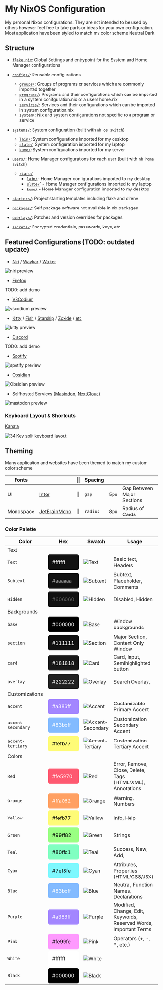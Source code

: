 # My NixOS Configuration

My personal Nixos configurations. They are not intended to be used by others however feel free to take parts or ideas for your own configuration. Most application have been styled to match my color scheme Neutral Dark

## Structure

- [`flake.nix`](./flake.nix): Global Settings and entrypoint for the System and Home Manager configurations
- [`configs/`](./configs/): Reusable configurations

  - [`groups/`](./configs/groups/): Groups of programs or services which are commonly imported together
  - [`programs/`](./configs/programs/): Programs and their configurations which can be imported in a system conifguration.nix or a users home.nix
  - [`services/`](./configs/services/): Services and their configurations which can be imported in system configuration.nix
  - [`system/`](./configs/system/): Nix and system configurations not specific to a program or service

- [`systems/`](./systems/): System configuration (built with `nh os switch`)

  - [`lain/`](./systems/lain/): System configurations imported for my desktop
  - [`slate/`](./systems/slate/): System configuration imported for my laptop
  - [`kumo/`](./systems/kumo/): System configurations imported for my server

- [`users/`](./users/): Home Manager configurations for each user (built with `nh home switch`)

  - [`riaru/`](./users/riaru/)
    - [`lain/`](./users/riaru/lain)- Home Manager configurations imported to my desktop
    - [`slate/`](./users/riaru/slate)` - Home Manager configurations imported to my laptop
    - [`kumo/`](./users/riaru/kumo) - Home Manager configuration imported to my desktop

- [`starters/`](./starters/): Project starting templates including flake and direnv
- [`packages/`](./packages/): Self package software not available in nix packages
- [`overlays/`](./overlays/): Patches and version overrides for packages
- [`secrets/`](./secrets/): Encrypted credentials, passwords, keys, etc

## Featured Configurations (TODO: outdated update)

- [Niri](./configs/programs/niri/niri.nix) / [Waybar](./configs/programs/waybar/waybar.nix) / [Walker](./configs/programs/walker.nix)

![niri preview](./.github/kde-preview.gif)

- [Firefox](./configs/programs/firefox/firefox.nix)

TODO: add demo

- [VSCodium](./configs/programs/vscodium/)

![vscodium preview](./.github/vscodium-preview.png)

- [Kitty](./configs/programs/kitty.nix) / [Fish](./configs/programs/fish.nix) / [Starship](./configs/programs/starship.nix) / [Zoxide](./configs/programs/zoxide.nix) / [etc](./configs/groups/cli-base.nix)

![kitty preview](./.github/kitty-preview.png)

- [Discord](./configs/programs/discord.nix)

TODO: add demo

- [Spotify](./configs/programs/spotify/spotify.nix)

![spotify preview](./.github/spotify-preview.png)

- [Obsidian](./configs/programs/obsidian.nix)

![Obsidian preview](./.github/obsidian-preview.png)

- Selfhosted Services ([Mastodon](./configs/services/mastodon/mastodon.nix), [NextCloud](./configs/services/nextcloud.nix))

![mastodon preview](./.github/mastodon-preview.png)

### Keyboard Layout & Shortcuts

[Kanata](./configs/programs/kanata.nix)

![34 Key split keyboard layout](./.github/keymap.svg)

## Theming

Many application and websites have been themed to match my custom color scheme

|  Fonts      |                                                |\|\| | Spacing |  |            |
| --------- | -------------------------------------------------- | --- | -------- | ----- | -------------------------- |
| UI        | [Inter](https://fonts.google.com/specimen/Inter)   |\|\|| `gap`    | 5px   | Gap Between Major Sections |
| Monospace | [JetBrainMono](https://www.jetbrains.com/lp/mono/) |\|\|| `radius` | 8px   | Radius of Cards            |

### Color Palette

| Color              | Hex                                                                                                      | Swatch                                                       | Usage                                                             |
| ------------------ | -------------------------------------------------------------------------------------------------------- | ------------------------------------------------------------ | ----------------------------------------------------------------- |
| Text               |
| `Text`             | <div style="color: white; background-color: #111111; padding: 15px; border-radius: 6px ">#ffffff</div>   | ![Text](./.github/swatches/text.png)                         | Basic text, Headers                                               |
| `Subtext`          | <div style="color: #aaaaaa; background-color: #111111; padding: 15px; border-radius: 6px ">#aaaaaa</div> | ![Subtext](./.github/swatches/subtext.png)                   | Subtext, Placeholder, Comments                                    |
| `Hidden`           | <div style="color: #606060; background-color: #111111; padding: 15px; border-radius: 6px ">#606060</div> | ![Hidden](./.github/swatches/hidden.png)                     | Disabled, Hidden                                                  |
| Backgrounds        |
| `base`             | <div style="color: white; background-color: #000000; padding: 15px; border-radius: 6px ">#000000</div>   | ![Base](./.github/swatches/base.png)                         | Window backgrounds                                                |
| `section`          | <div style="color: white; background-color: #111111; padding: 15px; border-radius: 6px ">#111111</div>   | ![Section](./.github/swatches/section.png)                   | Major Section, Content Only Window                                |
| `card`             | <div style="color: white; background-color: #181818; padding: 15px; border-radius: 6px ">#181818</div>   | ![Card](.github/swatches/card.png)                           | Card, Input, Semihighlighted button                               |
| `overlay`          | <div style="color: white; background-color: #222222; padding: 15px; border-radius: 6px ">#222222</div>   | ![Overlay](./.github/swatches/overlay.png)                   | Search Overlay,                                                   |
| Customizations     |
| `accent`           | <div style="color: white; background-color: #a386ff; padding: 15px; border-radius: 6px ">#a386ff</div>   | ![Accent](./.github/swatches/accent.png)                     | Custamizable Primary Accent                                       |
| `accent-secondary` | <div style="color: white; background-color: #83bbff; padding: 15px; border-radius: 6px ">#83bbff</div>   | ![Accent-Secondary](./.github/swatches/accent-secondary.png) | Customization Secondary Accent                                    |
| `accent-tertiary`  | <div style="color: black; background-color: #fefb77; padding: 15px; border-radius: 6px ">#fefb77</div>   | ![Accent-Tertiary](./.github/swatches/accent-tertiary.png)   | Customization Tertiary Accent                                     |
| Colors             |
| `Red`              | <div style="color: white; background-color: #fe5970; padding: 15px; border-radius: 6px ">#fe5970</div>   | ![Red](./.github/swatches/red.png)                           | Error, Remove, Close, Delete, Tags (HTML/XML), Annotations        |
| `Orange`           | <div style="color: white; background-color: #ffa062; padding: 15px; border-radius: 6px ">#ffa062</div>   | ![Orange](./.github/swatches/orange.png)                     | Warning, Numbers                                                  |
| `Yellow`           | <div style="color: black; background-color: #fefb77; padding: 15px; border-radius: 6px ">#fefb77</div>   | ![Yellow](./.github/swatches/yellow.png)                     | Info, Help                                                        |
| `Green`            | <div style="color: black; background-color: #99ff82; padding: 15px; border-radius: 6px ">#99ff82</div>   | ![Green](./.github/swatches/green.png)                       | Strings                                                           |
| `Teal`             | <div style="color: black; background-color: #80ffc1; padding: 15px; border-radius: 6px ">#80ffc1</div>   | ![Teal](./.github/swatches/teal.png)                         | Success, New, Add,                                                |
| `Cyan`             | <div style="color: black; background-color: #7ef8fe; padding: 15px; border-radius: 6px ">#7ef8fe</div>   | ![Cyan](./.github/swatches/cyan.png)                         | Attributes, Properties (HTML/CSS/JSX)                             |
| `Blue`             | <div style="color: white; background-color: #83bbff; padding: 15px; border-radius: 6px ">#83bbff</div>   | ![Blue](./.github/swatches/blue.png)                         | Neutral, Function Names, Declarations                             |
| `Purple`           | <div style="color: white; background-color: #a386ff; padding: 15px; border-radius: 6px ">#a386ff</div>   | ![Purple](./.github/swatches/purple.png)                     | Modified, Change, Edit, Keywords, Reserved Words, Important Terms |
| `Pink`             | <div style="color: black; background-color: #fe99fe; padding: 15px; border-radius: 6px ">#fe99fe</div>   | ![Pink](./.github/swatches/pink.png)                         | Operators (+, -, \*, etc.)                                        |
| `White`            | <div style="color: black; background-color: #ffffff; padding: 15px; border-radius: 6px ">#ffffff</div>   | ![White](./.github/swatches/white.png)                       |                                                                   |
| `Black`            | <div style="color: white; background-color: #000000; padding: 15px; border-radius: 6px ">#000000</div>   | ![Black](./.github/swatches/black.png)                       |                                                                   |
